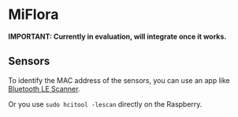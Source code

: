 # MiFlora

**IMPORTANT: Currently in evaluation, will integrate once it works.**

## Sensors
To identify the MAC address of the sensors, you can use an app like [Bluetooth LE Scanner](https://play.google.com/store/apps/details?id=uk.co.alt236.btlescan).

Or you use `sudo hcitool -lescan` directly on the Raspberry.
